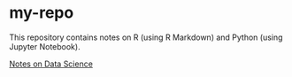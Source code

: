 # my-repo

This repository contains notes on R (using R Markdown) and Python (using Jupyter Notebook).

[Notes on Data Science]()

